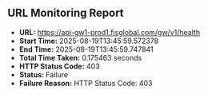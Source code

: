 ## URL Monitoring Report

- **URL:** https://api-gw1-prod1.fisglobal.com/gw/v1/health
- **Start Time:** 2025-08-19T13:45:59.572378
- **End Time:** 2025-08-19T13:45:59.747841
- **Total Time Taken:** 0.175463 seconds
- **HTTP Status Code:** 403
- **Status:** Failure
- **Failure Reason:** HTTP Status Code: 403
